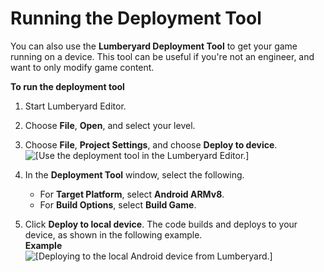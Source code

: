 # Running the Deployment Tool<a name="run-the-deployment-tool"></a>

You can also use the **Lumberyard Deployment Tool** to get your game running on a device\. This tool can be useful if you're not an engineer, and want to only modify game content\.

**To run the deployment tool**

1. Start Lumberyard Editor\.

1. Choose **File**, **Open**, and select your level\.

1. Choose **File**, **Project Settings**, and choose **Deploy to device**\.  
![\[Use the deployment tool in the Lumberyard Editor.\]](http://docs.aws.amazon.com/lumberyard/latest/userguide/images/mobile/android/android-deployment-tool-example.png)

1. In the **Deployment Tool** window, select the following\.
   + For **Target Platform**, select **Android ARMv8**\.
   + For **Build Options**, select **Build Game**\.

1. Click **Deploy to local device**\. The code builds and deploys to your device, as shown in the following example\.  
**Example**    
![\[Deploying to the local Android device from Lumberyard.\]](http://docs.aws.amazon.com/lumberyard/latest/userguide/images/mobile/android/android-quick-start-log.png)